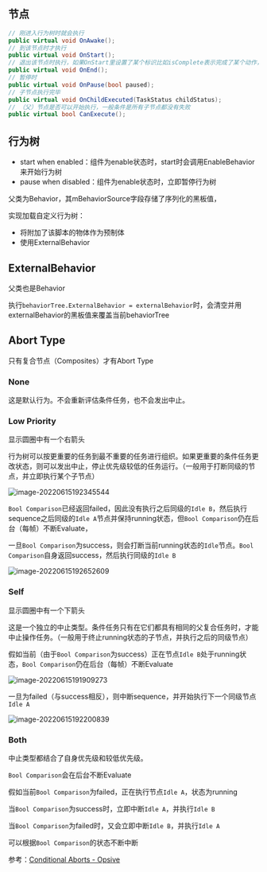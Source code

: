 ## 节点

``` csharp
// 刚进入行为树时就会执行
public virtual void OnAwake();
// 到该节点时才执行
public virtual void OnStart();
// 退出该节点时执行，如果OnStart里设置了某个标识比如isComplete表示完成了某个动作，那么应该在OnEnd里重置该标识
public virtual void OnEnd();
// 暂停时
public virtual void OnPause(bool paused);
// 子节点执行完毕
public virtual void OnChildExecuted(TaskStatus childStatus);
// （父）节点是否可以开始执行，一般条件是所有子节点都没有失败
public virtual bool CanExecute();
```

## 行为树

- start when enabled：组件为enable状态时，start时会调用EnableBehavior来开始行为树
- pause when disabled：组件为enable状态时，立即暂停行为树

父类为Behavior，其mBehaviorSource字段存储了序列化的黑板值，

实现加载自定义行为树：

- 将附加了该脚本的物体作为预制体
- 使用ExternalBehavior

## ExternalBehavior

父类也是Behavior

执行`behaviorTree.ExternalBehavior = externalBehavior`时，会清空并用externalBehavior的黑板值来覆盖当前behaviorTree

## Abort Type

只有复合节点（Composites）才有Abort Type

### None

这是默认行为。不会重新评估条件任务，也不会发出中止。

### Low Priority

显示圆圈中有一个右箭头

行为树可以按更重要的任务到最不重要的任务进行组织。如果更重要的条件任务更改状态，则可以发出中止，停止优先级较低的任务运行。（一般用于打断同级的节点，并立即执行某个子节点）

![image-20220615192345544](https://fastly.jsdelivr.net/gh/YuzikiRain/ImageBed/img/image-20220615192345544.png)

`Bool Comparison`已经返回failed，因此没有执行之后同级的`Idle B`，然后执行sequence之后同级的`Idle A`节点并保持running状态，但`Bool Comparison`仍在后台（每帧）不断Evaluate，

一旦`Bool Comparison`为success，则会打断当前running状态的`Idle`节点。`Bool Comparison`自身返回success，然后执行同级的`Idle B`

![image-20220615192652609](https://fastly.jsdelivr.net/gh/YuzikiRain/ImageBed/img/image-20220615192652609.png)

### Self

显示圆圈中有一个下箭头

这是一个独立的中止类型。条件任务只有在它们都具有相同的父复合任务时，才能中止操作任务。（一般用于终止running状态的子节点，并执行之后的同级节点）

假如当前（由于`Bool Comparison`为success）正在节点`Idle B`处于running状态，`Bool Comparison`仍在后台（每帧）不断Evaluate

![image-20220615191909273](https://fastly.jsdelivr.net/gh/YuzikiRain/ImageBed/img/image-20220615191909273.png)

一旦为failed（与success相反），则中断sequence，并开始执行下一个同级节点`Idle A`

![image-20220615192200839](https://fastly.jsdelivr.net/gh/YuzikiRain/ImageBed/img/image-20220615192200839.png)

### Both

中止类型都结合了自身优先级和较低优先级。

`Bool Comparison`会在后台不断Evaluate

假如当前`Bool Comparison`为failed，正在执行节点`Idle A`，状态为running

当`Bool Comparison`为success时，立即中断`Idle A`，并执行`Idle B`

当`Bool Comparison`为failed时，又会立即中断`Idle B`，并执行`Idle A`

可以根据`Bool Comparison`的状态不断中断

参考：[Conditional Aborts - Opsive](https://opsive.com/support/documentation/behavior-designer/conditional-aborts/)